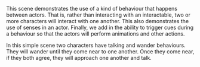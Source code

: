 This scene demonstrates the use of a kind of behaviour that happens between actors. That is, rather than interacting with an interactable, two or more characters will interact with one another. This also demonstrates the use of senses in an actor. Finally, we add in the ability to trigger cues during a behaviour so that the actors will perform animations and other actions.

In this simple scene two characters have talking and wander behaviours. They will wander until they come near to one another. Once they come near, if they both agree, they will approach one another and talk.